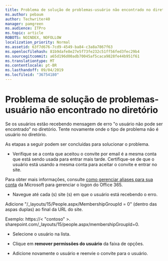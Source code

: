 ```yaml
---
title: Problema de solução de problemas-usuário não encontrado no diretório
ms.author: pebaum
author: Techwriter40
manager: pamgreen
ms.audience: ITPro
ms.topic: article
ROBOTS: NOINDEX, NOFOLLOW
localization_priority: Normal
ms.assetid: 63f7d676-7cd9-4549-ba84-c3a8a7867f63
ms.openlocfilehash: 81b9dafe8e27e5f73fe232c51ff56fed3fec29b4
ms.sourcegitcommit: a65d196d00adb70045af5caca9828fe44b951f61
ms.translationtype: MT
ms.contentlocale: pt-BR
ms.lasthandoff: 09/04/2019
ms.locfileid: "36754180"
---
```

# <a name="troubleshoot-issue---user-not-found-in-directory"></a>Problema de solução de problemas-usuário não encontrado no diretório

Se os usuários estão recebendo mensagem de erro "o usuário não pode ser encontrado" no diretório. Tente novamente onde o tipo de problema não é usuário no diretório.

As etapas a seguir podem ser concluídas para solucionar o problema.

- Verifique se a conta que aceitou o convite por email é a mesma conta que está sendo usada para entrar mais tarde. Certifique-se de que o usuário está usando a mesma conta para aceitar o convite e entrar no site. 

Para obter mais informações, consulte [como gerenciar aliases para sua conta</a> da Microsoft para gerenciar o logon do Office 365](https://support.microsoft.com/help/12407/microsoft-account-how-to-manage-aliases). 

- Navegue até cada (s) site (s) em que o usuário está recebendo o erro. 

Adicione "/_layouts/15/People.aspx/MembershipGroupId = 0" (dentro das aspas duplas) ao final da URL do site. 

Exemplo: https://< "contoso" >. sharepoint.com/_layouts/15/people.aspx/membershipGroupId=0.

- Selecione o usuário na lista.

- Clique em **remover permissões do usuário** da faixa de opções. 
-  Adicione novamente o usuário e reenvie o convite para o usuário.

